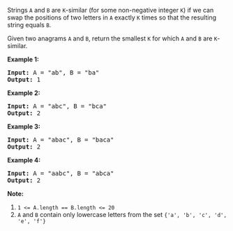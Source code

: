 <p>Strings&nbsp;<code>A</code> and <code>B</code> are <code>K</code>-similar (for some non-negative integer <code>K</code>) if we can swap the positions of two letters in <code>A</code> exactly <code>K</code>&nbsp;times so that the resulting string equals <code>B</code>.</p>

<p>Given two anagrams <code>A</code> and <code>B</code>, return the smallest <code>K</code>&nbsp;for which <code>A</code> and <code>B</code> are <code>K</code>-similar.</p>

<p><strong>Example 1:</strong></p>

<pre>
<strong>Input: </strong>A = <span id="example-input-1-1">&quot;ab&quot;</span>, B = <span id="example-input-1-2">&quot;ba&quot;</span>
<strong>Output: </strong><span id="example-output-1">1</span>
</pre>

<div>
<p><strong>Example 2:</strong></p>

<pre>
<strong>Input: </strong>A = <span id="example-input-2-1">&quot;abc&quot;</span>, B = <span id="example-input-2-2">&quot;bca&quot;</span>
<strong>Output: </strong><span id="example-output-2">2</span>
</pre>

<div>
<p><strong>Example 3:</strong></p>

<pre>
<strong>Input: </strong>A = <span id="example-input-3-1">&quot;abac&quot;</span>, B = <span id="example-input-3-2">&quot;baca&quot;</span>
<strong>Output: </strong><span id="example-output-3">2</span>
</pre>

<div>
<p><strong>Example 4:</strong></p>

<pre>
<strong>Input: </strong>A = <span id="example-input-4-1">&quot;aabc&quot;</span>, B = <span id="example-input-4-2">&quot;abca&quot;</span>
<strong>Output: </strong><span id="example-output-4">2</span></pre>
</div>
</div>
</div>

<p><strong>Note:</strong></p>

<ol>
	<li><code>1 &lt;= A.length == B.length &lt;= 20</code></li>
	<li><code>A</code> and <code>B</code> contain only lowercase letters from the set <code>{&#39;a&#39;, &#39;b&#39;, &#39;c&#39;, &#39;d&#39;, &#39;e&#39;, &#39;f&#39;}</code></li>
</ol>
